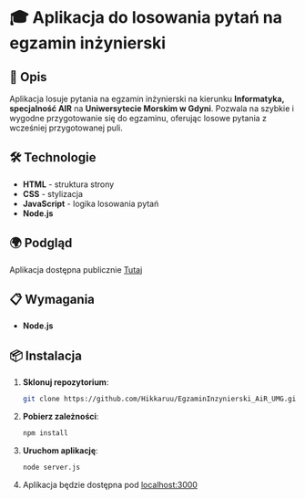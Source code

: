 # 🎓 Aplikacja do losowania pytań na egzamin inżynierski

## 📌 Opis

Aplikacja losuje pytania na egzamin inżynierski na kierunku **Informatyka, specjalność AIR** na **Uniwersytecie Morskim w Gdyni**. Pozwala na szybkie i wygodne przygotowanie się do egzaminu, oferując losowe pytania z wcześniej przygotowanej puli.

## 🛠️ Technologie

- **HTML** - struktura strony
- **CSS** - stylizacja
- **JavaScript** - logika losowania pytań
- **Node.js**

## 🌍 Podgląd

Aplikacja dostępna publicznie [Tutaj](https://egzamin-inzynierski-3fm9g7y1e-hikkaruus-projects.vercel.app/)

## 📋 Wymagania
- **Node.js**

## 📦 Instalacja

1. **Sklonuj repozytorium**:
   ```sh
   git clone https://github.com/Hikkaruu/EgzaminInzynierski_AiR_UMG.git
   ```
2. **Pobierz zależności**:
   ```sh
   npm install
   ```
3. **Uruchom aplikację**:
   ```sh
   node server.js
   ```
4. Aplikacja będzie dostępna pod [localhost:3000](http://localhost:3000)

